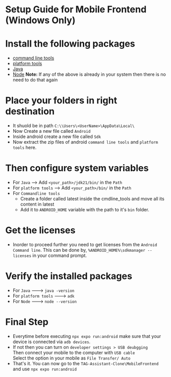 # Setup Guide for Mobile Frontend (Windows Only)

# Install the following packages
- [command line tools](https://developer.android.com/studio#command-line-tools-only)
- [platform tools](https://developer.android.com/tools/releases/platform-tools)
- [Java](https://www.oracle.com/java/technologies/javase/jdk21-archive-downloads.html)
- [Node](https://nodejs.org/en/download/prebuilt-installer)
**Note:** If any of the above is already in your system then there is no need to do that again

# Place your folders in right destination
 - It shuold be in path `C:\\Users\<UserName>\AppData\Local\`
 - Now Create a new file called `Android`
 - Inside android create a new file called `Sdk`
 - Now extract the zip files of android `command line tools` and `platform tools` here.

# Then configure system variables
 - For `Java`  --> Add `<your_path>/jdk21/bin/` in the `Path`
 - For `platform tools` --> Add `<your_path>/bin/` in the `Path`
 - For `Commandline tools`
    - Create a folder called latest inside the cmdline_tools and move all its content in latest
    - Add it to `ANDROID_HOME` variable with the path to it's `bin` folder.

# Get the licenses
 - Inorder to proceed further you need to get licenses from the `Android Command line`. This can be done by,
  `%ANDROID_HOME%\sdkmanager --licenses` in your command prompt.

# Verify the installed packages
 - For `Java` ---> `java -version`
 - For `platform tools` ---> `adk`
 - For `Node` ---> `node --version`

# Final Step
 - Everytime before executing `npx expo run:android` make sure that your device is connected via `adb devices`.
 - If not then you can turn on `developer settings > USB deubgging` <br/> Then connect your mobile to the computer with `USB cable` <br/> Select the option in your mobile as `File Transfer/ Auto`
 - That's it. You can now go to the `TAG-Assistant-Clone\MobileFrontend` and use `npx expo run:android`
